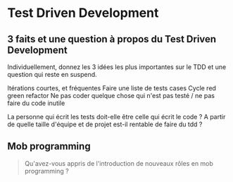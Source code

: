 # Test Driven Development

## 3 faits et une question à propos du Test Driven Development

Individuellement, donnez les 3 idées les plus importantes sur le TDD et une question qui reste en suspend.

Itérations courtes, et fréquentes
Faire une liste de tests cases
Cycle red green refactor
Ne pas coder quelque chose qui n'est pas testé / ne pas faire du code inutile

La personne qui écrit les tests doit-elle être celle qui écrit le code ?
A partir de quelle taille d'équipe et de projet est-il rentable de faire du tdd ?

## Mob programming

> Qu'avez-vous appris de l'introduction de nouveaux rôles en mob programming ?

